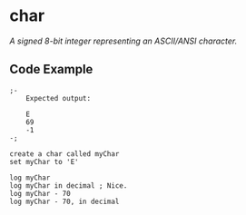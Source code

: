 # char
*A signed 8-bit integer representing an ASCII/ANSI character.*

## Code Example
```
;-
	Expected output:

	E
	69
	-1
-;

create a char called myChar
set myChar to 'E'

log myChar
log myChar in decimal ; Nice.
log myChar - 70
log myChar - 70, in decimal
```